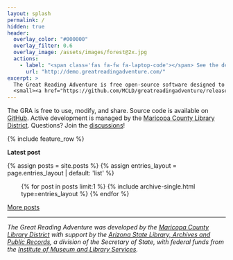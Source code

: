 ```yaml
---
layout: splash
permalink: /
hidden: true
header:
  overlay_color: "#000000"
  overlay_filter: 0.6
  overlay_image: /assets/images/forest@2x.jpg
  actions:
    - label: "<span class='fas fa-fw fa-laptop-code'></span> See the demo"
      url: "http://demo.greatreadingadventure.com/"
excerpt: >
  The Great Reading Adventure is free open-source software designed to manage online library reading programs.<br />
  <small><a href="https://github.com/MCLD/greatreadingadventure/releases/latest">Latest release v4.4.0</a></small>
---
```


The GRA is free to use, modify, and share. Source code is available on [GitHub](https://github.com/MCLD/greatreadingadventure). Active development is managed by the [Maricopa County Library District](https://mcldaz.org/). Questions? Join the [discussions](https://github.com/MCLD/greatreadingadventure/discussions)!

{% include feature_row %}

**Latest post**

{% assign posts = site.posts %}
{% assign entries_layout = page.entries_layout | default: 'list' %}

<div class="entries-{{ entries_layout }}" style="padding-left: 2rem; padding-right: 2rem;">
  {% for post in posts limit:1 %}
    {% include archive-single.html type=entries_layout %}
  {% endfor %}
</div>

[More posts](posts/)

---

_The Great Reading Adventure was developed by the [Maricopa County Library District](https://mcldaz.org/) with support by the [Arizona State Library, Archives and Public Records](https://www.azlibrary.gov/), a division of the Secretary of State, with federal funds from the [Institute of Museum and Library Services](https://www.imls.gov/)._
